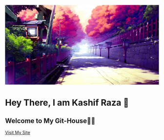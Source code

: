 <img src="back.jpg" width="110%" height="260px" style="margin-left: 0px; margin-right: 0px;">

# Hey There, I am Kashif Raza 👦<br />
## Welcome to My Git-House👋🏻

<a href="https://kashif-raza2019.github.io/kashif-raza2019/" target="_blank">Visit My Site</a>
<!--
- 🔭 I’m currently working on ...
- 🌱 I’m currently learning ...
- 👯 I’m looking to collaborate on ...
- 🤔 I’m looking for help with ...
- 💬 Ask me about ...
- 📫 How to reach me: ...
- 😄 Pronouns: ...
- ⚡ Fun fact: ...
-->
